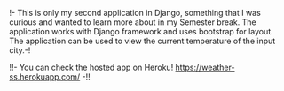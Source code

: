 !- This is only my second application in Django, something that I was curious and wanted to learn more about in my Semester break. The application works with Django framework and uses bootstrap for layout. The application can be used to view the current temperature of the input city.-!

!!- You can check the hosted app on Heroku! https://weather-ss.herokuapp.com/ -!!
